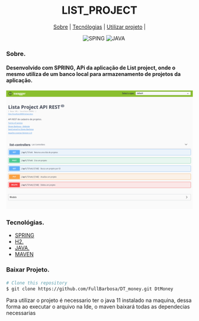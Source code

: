 <div>
  <h1 align="center">LIST_PROJECT</h1>
  
  <div align="center">

  <a href="#sobre">Sobre</a> 
    |
  <a href="#tecnologias">Tecnólogias</a>
    |
  <a href="#dependencias">Utilizar projeto</a>
    |
  </div>
</div>

<div >
<ul align="center">
  <img src="https://img.shields.io/badge/Spring-6DB33F?style=for-the-badge&logo=spring&logoColor=white"
        alt="SPING">
  <img src="https://img.shields.io/badge/Java-ED8B00?style=for-the-badge&logo=java&logoColor=white" alt="JAVA">
</ul>

</div>


<div>
  <h3>Sobre.</h3>
  <h4 id="sobre">
  <b>Desenvolvido com SPRING,</b>
    APi da aplicação de List project, onde o mesmo utiliza de um banco local para armazenamento de projetos da aplicação.</h4>

  <img src="src/assets_document/img/api_list.png" alt="Gif">
</div>


<div id="tecnologias">
  <h3>Tecnológias.</h3>
  <ul>
    <li>
      <a href="https://spring.io/">
      SPRING
      </a>
    </li>
    <li>
      <a href="https://www.h2database.com/html/main.html">
        H2.
      </a>
    </li>
    <li>
      <a href="https://www.java.com/pt-BR/">
        JAVA.
      </a>
    </li>
    <li>
      <a href="https://maven.apache.org/">
        MAVEN
      </a>
    </li>
  </ul>
  
</div>

<div id="dependencias">

<h3>Baixar Projeto.</h3>  

```bash
# Clone this repository
$ git clone https://github.com/FullBarbosa/DT_money.git DtMoney
```

<p>Para utilizar o projeto é necessario ter o java 11 instalado na maquina, dessa forma ao executar o arquivo na Ide, o maven baixará todas as dependecias necessarias</p>

